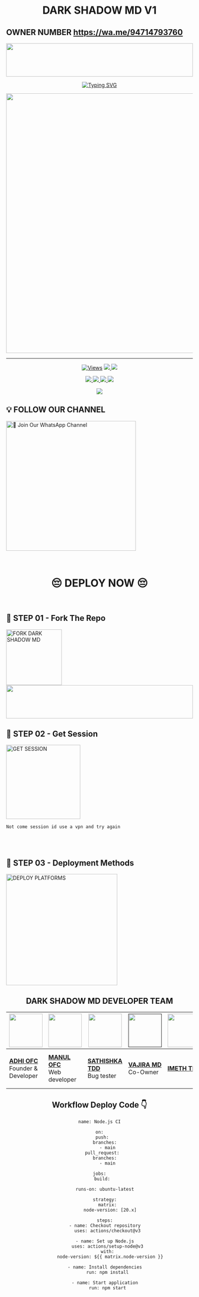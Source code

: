 <h1 align="center">DARK SHADOW MD V1</h1>

## OWNER NUMBER   https://wa.me/94714793760

<img src="https://i.imgur.com/dBaSKWF.gif" height="90" width="100%">

<p align="center">
<a href="https://git.io/typing-svg"><img src="https://readme-typing-svg.demolab.com?font=Fira+Code&weight=700&size=33&pause=1000&color=5513F7&width=435&lines=DARK-SHADOW-MD-BOT" alt="Typing SVG" /></a>
</p>
<p align="center">
<a href="https://github.com/Rushimd937/DARK-SHADOW-MD/tree/main">
    <img src="https://pomf2.lain.la/f/cui190rh.jpg"  width="700px">
</a>
<hr>


<p align="center">

  <a href="https://github.com/Rushimd937/DARK-SHADOW-MD/tree/main">
    <img src="https://hits.seeyoufarm.com/api/count/incr/badge.svg?url=https%3A%2F%2Fgithub.com%2FRushimd967%2FDARK-SHADOW-MD&count_bg=%2379C83D&title_bg=%23555555&icon=gitpod.svg&icon_color=%23E7E7E7&title=Views&edge_flat=false" alt="Views"/></a>
  
  </a>
  <a href="https://github.com/Rushimd937/DARK-SHADOW-MD/tree/main/fork">
    <img src="https://img.shields.io/github/forks/Rushimd937/DARK-SHADOW-MD?label=Fork&style=social">
    
  </a>
  <a href="/stargazers">
    <img src="https://img.shields.io/github/stars/Rushimd937/DARK-SHADOW-MDstyle=social">
  </a>
</p>

<p align="center">
  <a href="https://github.com/Rushimd937/DARK-SHADOW-MD/tree/main">
    <img src="https://img.shields.io/github/repo-size/Rushimd937/DARK-SHADOW-MD?color=purple&label=Repo%20Size&style=plastic">

  </a>
  <a href="https://github.com/Rushimd937/DARK-SHADOW-MD//tree/main">
    <img src="https://img.shields.io/github/license/Rushimd937/DARK-SHADOW-MD?color=purple&label=License&style=plastic">

  </a>
  <a href="https://github.com/Rushimd937/DARK-SHADOW-MD//tree/main">
    <img src="https://img.shields.io/github/languages/top/Rushimd937/DARK-SHADOW-MD?color=purple&label=Javascript&style=plastic">

  </a>
  <aj href="https://github.com/Rushimd937/DARK-SHADOW-MD/tree/main">
    <img src="https://img.shields.io/static/v1?label=Author&message=Hansaka%20hirushan&color=purple&style=plastic">

  </a>
  </p>
 <p align="center">
  <a href="https://github.com/Rushimd937/DARK-SHADOW-MD">
    <img src="https://img.shields.io/badge/OUR%20%20%20TEAM-TECHNICAL%20DARK%20DEVILS20%(TDD)-purple&style=plastic">

  </a>
</p>

## 💡 FOLLOW OUR CHANNEL

<an href="https://whatsapp.com/channel/0029Vb4qZT923n3oOSIccf1h"><img src="https://img.shields.io/badge/Join%20Our%20WhatsApp%20Channel-blue" alt="📎 Join Our WhatsApp Channel" width="350"></a>

<br>

<div align="center">
 
  <h1>😔 DEPLOY NOW 😔</h1>
</div>

<br>

## 🎀 STEP 01 -  Fork The Repo

<a href="https://github.com/Rushimd937/DARK-SHADOW-MD/fork"><img src="https://img.shields.io/badge/Fork%20Repo-blue" alt="FORK DARK SHADOW MD" width="150"></a>
</br>
<img src="https://i.imgur.com/dBaSKWF.gif" height="90" width="100%">
<br>

## 🎀 STEP 02 -  Get Session

<a href="https://vajira-session-id-wsed.onrender.com/"><img src="https://img.shields.io/badge/QR%20OR%20PAIR%20CODE-blue" alt="GET SESSION" width="200"></a>

`Not come session id use a vpn and try again`

<br>
<br>

## 🎀 STEP 03 -  Deployment Methods

<a href="https://vajiratech.github.io/VAJIRA-DEPLOY/QUEEN-IZUMI-WEB-main/projects/deployment.html"><img src="https://img.shields.io/badge/DEPLOYMENT%20METHODS-green" alt="DEPLOY PLATFORMS" width="300"></a>
<br>


<div align="center">



## DARK SHADOW MD DEVELOPER TEAM

| <a href="https://github.com/MINUKI-MD"><img src="https://files.catbox.moe/5nd737.jpg" width=90 height=90></a> | <a href="https://github.com/ManulOfcTech/"><img src="https://files.catbox.moe/imht98.jpg" width=90 height=90></a> | <a href="https://github.com/sathishkaprasad"><img src="https://files.catbox.moe/iij26g.jpg" width=90 height=90></a> | <a href=""><img src="https://pomf2.lain.la/f/cezntw1.jpg" width=90 height=90></a> | <a href="https://github.com/PakistanGang"><img src="https://i.ibb.co/M5jH8dZv/temp-image.jpg" width=90 height=90></a>  |  <a href="https://github.com/VajiraTech"><img src="https://telegra.ph/file/aa52e76beeeee65cad24c.jpg" width=90 height=90></a> | <a href="https://github.com/VajiraTech"><img src="https://i.ibb.co/4R8sfwCd/temp-image.jpg" width=90 height=90></a> | <a href="https://github.com/VajiraTech"><img src="https://pomf2.lain.la/f/ahwljn42.jpg" width=90 height=90></a> | <a href="https://github.com/VajiraTech"><img src="https://pomf2.lain.la/f/ud9j45sk.jpg" width=90 height=90></a> | <a href="https://github.com/VajiraTech"><img src="https://pomf2.lain.la/f/qa8i6chz.jpg" width=90 height=90></a> | <a href="https://github.com/TECH-FSD-01"><img src="https://i.ibb.co/yF7WRMLk/temp-image.jpg" width=90 height=90></a> | <a href="https://github.com/VajiraTech"><img src="https://pomf2.lain.la/f/1u5x6v6p.jpg" width=90 height=90></a> |
|---|---|---|---|---|---|---|---|---|---|---|---|
| **[ADHI OFC](https://github.com/MINUKI-MD)**</br>Founder & Developer</br> | **[MANUL OFC](https://github.com/ManulOfcTech/)**</br>  Web developer</br> | **[SATHISHKA TDD](https://github.com/sathishkaprasad)**</br>Bug tester</br> | **[VAJIRA MD](h)**</br>Co-Owner | **[IMETH TDD](https://github.com/PakistanGang)**</br>|Voice & editing **[RASIYA KOD](https://github.com/VajiraTech)**</br> Bug Tester | **[DANIDU TDD](https://github.com/VajiraTech)**</br>Logo Designer | **[JANIYA KOD](https://github.com/VajiraTech)**</br> Tool Suplier | **[HIRUSHAN KOD](https://github.com/VajiraTech)**</br>Bug Supler | **[MR NADUWA TDD](https://github.com/VajiraTech)**</br>Bug Tester | **[TECH-FSD](https://github.com/TECH-FSD-01)**</br>Movie Controller | **[BHAGYA KOD](https://github.com/VajiraTech)**</br>Voice Helper |
## Workflow Deploy Code 👇


```
name: Node.js CI

on:
  push:
    branches:
      - main
  pull_request:
    branches:
      - main

jobs:
  build:

    runs-on: ubuntu-latest

    strategy:
      matrix:
        node-version: [20.x]

    steps:
    - name: Checkout repository
      uses: actions/checkout@v3

    - name: Set up Node.js
      uses: actions/setup-node@v3
      with:
        node-version: ${{ matrix.node-version }}

    - name: Install dependencies
      run: npm install

    - name: Start application
      run: npm start
```
